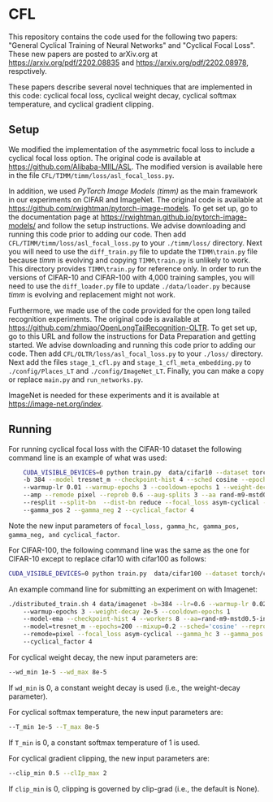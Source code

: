 # CFL

This repository contains the code used for the following two papers: "General Cyclical Training of Neural Networks" and "Cyclical Focal Loss". These new papers are posted to arXiv.org at https://arxiv.org/pdf/2202.08835 and https://arxiv.org/pdf/2202.08978, respctively.

These papers describe several novel techniques that are implemented in this code: cyclical focal loss, cyclical weight decay, cyclical softmax temperature, and cyclical gradient clipping. 

## Setup

We modified the implementation of the asymmetric focal loss to include a cyclical focal loss option.  The original code is available at https://github.com/Alibaba-MIIL/ASL.  The modified version is available here in the file `CFL/TIMM/timm/loss/asl_focal_loss.py`.

In addition, we used *PyTorch Image Models (timm)* as the main framework in our experiments on CIFAR and ImageNet.  The original code is available at https://github.com/rwightman/pytorch-image-models.  To get set up, go to the documentation page at https://rwightman.github.io/pytorch-image-models/ and follow the setup instructions.   We advise downloading and running this code prior to adding our code.  Then add `CFL/TIMM/timm/loss/asl_focal_loss.py` to your `./timm/loss/` directory.  Next you will need to use the `diff_train.py` file to update the `TIMM\train.py` file because *timm* is evolving and copying `TIMM\train.py` is unlikely to work.  This directory provides `TIMM\train.py` for reference only.   In order to run the versions of CIFAR-10 and CIFAR-100 with 4,000 training samples, you will need to use the `diff_loader.py` file to update `./data/loader.py` because *timm* is evolving and replacement might not work.

Furthermore, we made use of the code provided for the open long tailed recognition experiments.  The original code is available at https://github.com/zhmiao/OpenLongTailRecognition-OLTR.   To get set up, go to this URL and follow the instructions for Data Preparation and getting started.  We advise downloading and running this code prior to adding our code.  Then add `CFL/OLTR/loss/asl_focal_loss.py` to your `./loss/` directory.   Next add the files `stage_1_cfl.py` and `stage_1_cfl_meta_embedding.py` to `./config/Places_LT` and `./config/ImageNet_LT`.  Finally, you can make a copy or replace  `main.py` and `run_networks.py`.

ImageNet is needed for these experiments and it is available at https://image-net.org/index.  

## Running

For running cyclical focal loss with the CIFAR-10 dataset the following command line is an example of what was used:
```bash
	CUDA_VISIBLE_DEVICES=0 python train.py  data/cifar10 --dataset torch/cifar10
	-b 384 --model tresnet_m --checkpoint-hist 4 --sched cosine --epochs 200 --lr 0.15 
	--warmup-lr 0.01 --warmup-epochs 3 --cooldown-epochs 1 --weight-decay 5e-4 
	--amp --remode pixel --reprob 0.6 --aug-splits 3 --aa rand-m9-mstd0.5-inc1 
	--resplit --split-bn  --dist-bn reduce --focal_loss asym-cyclical --gamma_hc 3 
	--gamma_pos 2 --gamma_neg 2 --cyclical_factor 4
```
Note the new input parameters of `focal_loss, gamma_hc, gamma_pos, gamma_neg, and cyclical_factor`.

For CIFAR-100, the following command line was the same as the one for CIFAR-10 except to replace cifar10 with cifar100 as follows:
```bash
CUDA_VISIBLE_DEVICES=0 python train.py  data/cifar100 --dataset torch/cifar100 
```

An example command line for submitting an experiment on with Imagenet:
```bash
./distributed_train.sh 4 data/imagenet -b=384 --lr=0.6 --warmup-lr 0.02 
	--warmup-epochs 3 --weight-decay 2e-5 --cooldown-epochs 1 
	--model-ema --checkpoint-hist 4 --workers 8 --aa=rand-m9-mstd0.5-inc1 -j=16 --amp 
	--model=tresnet_m --epochs=200 --mixup=0.2 --sched='cosine' --reprob=0.4 
	--remode=pixel --focal_loss asym-cyclical --gamma_hc 3 --gamma_pos 2 --gamma_neg 2 
	--cyclical_factor 4
```

For cyclical weight decay, the new input parameters are:
```bash
--wd_min 1e-5 --wd_max 8e-5
```
If `wd_min` is 0, a constant weight decay is used (i.e., the weight-decay parameter).


For cyclical softmax temperature, the new input parameters are:
```bash
--T_min 1e-5 --T_max 8e-5
```
If `T_min` is 0, a constant softmax temperature of 1 is used.

For cyclical gradient clipping, the new input parameters are:
```bash
--clip_min 0.5 --clIp_max 2
```
If `clip_min` is 0, clipping is governed by clip-grad (i.e., the default is None).
